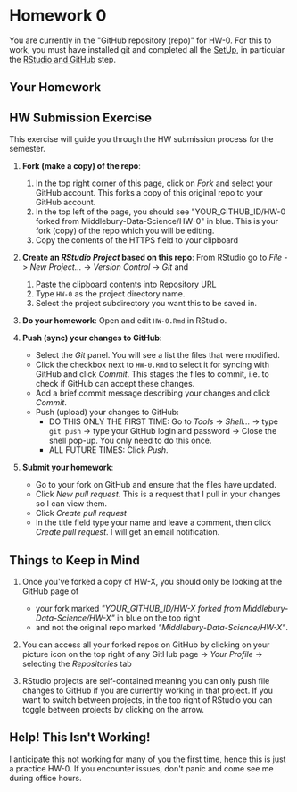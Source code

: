 Homework 0
================

You are currently in the "GitHub repository (repo)" for HW-0. For this to work, you must have installed git and completed all the [SetUp](https://github.com/Middlebury-Data-Science/SetUp), in particular the [RStudio and GitHub](https://github.com/Middlebury-Data-Science/SetUp#rstudio-and-github) step.

Your Homework
-------------

HW Submission Exercise
----------------------

This exercise will guide you through the HW submission process for the semester.

1.  **Fork (make a copy) of the repo**:
    1.  In the top right corner of this page, click on *Fork* and select your GitHub account. This forks a copy of this original repo to your GitHub account.
    2.  In the top left of the page, you should see "YOUR\_GITHUB\_ID/HW-0 forked from Middlebury-Data-Science/HW-0" in blue. This is your fork (copy) of the repo which you will be editing.
    3.  Copy the contents of the HTTPS field to your clipboard

2.  **Create an *RStudio Project* based on this repo**: From RStudio go to *File* -&gt; *New Project...* -&gt; *Version Control* -&gt; *Git* and
    1.  Paste the clipboard contents into Repository URL
    2.  Type `HW-0` as the project directory name.
    3.  Select the project subdirectory you want this to be saved in.

3.  **Do your homework**: Open and edit `HW-0.Rmd` in RStudio.
4.  **Push (sync) your changes to GitHub**:
    -   Select the *Git* panel. You will see a list the files that were modified.
    -   Click the checkbox next to `HW-0.Rmd` to select it for syncing with GitHub and click *Commit*. This stages the files to commit, i.e. to check if GitHub can accept these changes.
    -   Add a brief commit message describing your changes and click *Commit*.
    -   Push (upload) your changes to GitHub:
        -   DO THIS ONLY THE FIRST TIME: Go to *Tools* -&gt; *Shell...* -&gt; type `git push` -&gt; type your GitHub login and password -&gt; Close the shell pop-up. You only need to do this once.
        -   ALL FUTURE TIMES: Click *Push*.

5.  **Submit your homework**:
    -   Go to your fork on GitHub and ensure that the files have updated.
    -   Click *New pull request*. This is a request that I pull in your changes so I can view them.
    -   Click *Create pull request*
    -   In the title field type your name and leave a comment, then click *Create pull request*. I will get an email notification.

Things to Keep in Mind
----------------------

1.  Once you've forked a copy of HW-X, you should only be looking at the GitHub page of
    -   your fork marked *"YOUR\_GITHUB\_ID/HW-X forked from Middlebury-Data-Science/HW-X"* in blue on the top right
    -   and not the original repo marked *"Middlebury-Data-Science/HW-X"*.

2.  You can access all your forked repos on GitHub by clicking on your picture icon on the top right of any GitHub page -&gt; *Your Profile* -&gt; selecting the *Repositories* tab
3.  RStudio projects are self-contained meaning you can only push file changes to GitHub if you are currently working in that project. If you want to switch between projects, in the top right of RStudio you can toggle between projects by clicking on the arrow.

Help! This Isn't Working!
-------------------------

I anticipate this not working for many of you the first time, hence this is just a practice HW-0. If you encounter issues, don't panic and come see me during office hours.
